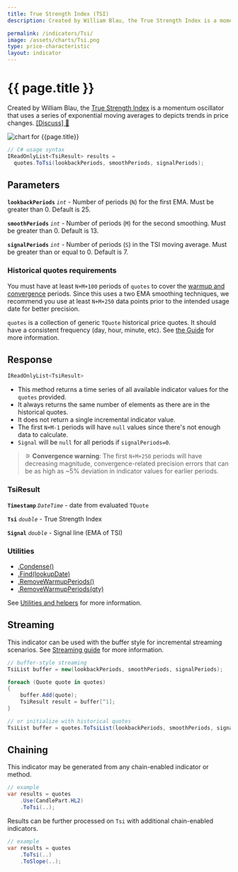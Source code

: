 ```yaml
---
title: True Strength Index (TSI)
description: Created by William Blau, the True Strength Index is a momentum oscillator that uses a series of exponential moving averages to depicts trends in price changes.

permalink: /indicators/Tsi/
image: /assets/charts/Tsi.png
type: price-characteristic
layout: indicator
---
```


# {{ page.title }}

Created by William Blau, the [True Strength Index](https://en.wikipedia.org/wiki/True_strength_index) is a momentum oscillator that uses a series of exponential moving averages to depicts trends in price changes.
[[Discuss] &#128172;]({{site.github.repository_url}}/discussions/300 "Community discussion about this indicator")

![chart for {{page.title}}]({{site.baseurl}}{{page.image}})

```csharp
// C# usage syntax
IReadOnlyList<TsiResult> results =
  quotes.ToTsi(lookbackPeriods, smoothPeriods, signalPeriods);
```

## Parameters

**`lookbackPeriods`** _`int`_ - Number of periods (`N`) for the first EMA.  Must be greater than 0.  Default is 25.

**`smoothPeriods`** _`int`_ - Number of periods (`M`) for the second smoothing.  Must be greater than 0.  Default is 13.

**`signalPeriods`** _`int`_ - Number of periods (`S`) in the TSI moving average.  Must be greater than or equal to 0.  Default is 7.

### Historical quotes requirements

You must have at least `N+M+100` periods of `quotes` to cover the [warmup and convergence]({{site.github.repository_url}}/discussions/688) periods.  Since this uses a two EMA smoothing techniques, we recommend you use at least `N+M+250` data points prior to the intended usage date for better precision.

`quotes` is a collection of generic `TQuote` historical price quotes.  It should have a consistent frequency (day, hour, minute, etc).  See [the Guide]({{site.baseurl}}/guide/#historical-quotes) for more information.

## Response

```csharp
IReadOnlyList<TsiResult>
```

- This method returns a time series of all available indicator values for the `quotes` provided.
- It always returns the same number of elements as there are in the historical quotes.
- It does not return a single incremental indicator value.
- The first `N+M-1` periods will have `null` values since there's not enough data to calculate.
- `Signal` will be `null` for all periods if `signalPeriods=0`.

>&#9886; **Convergence warning**: The first `N+M+250` periods will have decreasing magnitude, convergence-related precision errors that can be as high as ~5% deviation in indicator values for earlier periods.

### TsiResult

**`Timestamp`** _`DateTime`_ - date from evaluated `TQuote`

**`Tsi`** _`double`_ - True Strength Index

**`Signal`** _`double`_ - Signal line (EMA of TSI)

### Utilities

- [.Condense()]({{site.baseurl}}/utilities#condense)
- [.Find(lookupDate)]({{site.baseurl}}/utilities#find-indicator-result-by-date)
- [.RemoveWarmupPeriods()]({{site.baseurl}}/utilities#remove-warmup-periods)
- [.RemoveWarmupPeriods(qty)]({{site.baseurl}}/utilities#remove-warmup-periods)

See [Utilities and helpers]({{site.baseurl}}/utilities#utilities-for-indicator-results) for more information.

## Streaming

This indicator can be used with the buffer style for incremental streaming scenarios.  See [Streaming guide]({{site.baseurl}}/guide) for more information.

```csharp
// buffer-style streaming
TsiList buffer = new(lookbackPeriods, smoothPeriods, signalPeriods);

foreach (Quote quote in quotes)
{
    buffer.Add(quote);
    TsiResult result = buffer[^1];
}

// or initialize with historical quotes
TsiList buffer = quotes.ToTsiList(lookbackPeriods, smoothPeriods, signalPeriods);
```

## Chaining

This indicator may be generated from any chain-enabled indicator or method.

```csharp
// example
var results = quotes
    .Use(CandlePart.HL2)
    .ToTsi(..);
```

Results can be further processed on `Tsi` with additional chain-enabled indicators.

```csharp
// example
var results = quotes
    .ToTsi(..)
    .ToSlope(..);
```
